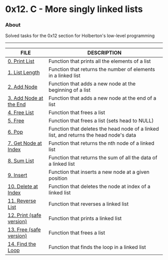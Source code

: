 # 0x12. C - More singly linked lists

### About
Solved tasks for the 0x12 section for Holberton's low-level programming

---------------------------

FILE | DESCRIPTION
----|----
[0. Print List](./0-print_listint.c) | Function that prints all the elements of a list
[1. List Length](./1-listint_len.c) | Function that returns the number of elements in a linked list
[2. Add Node](./2-add_nodeint.c) | Function that adds a new node at the beginning of a list
[3. Add Node at the End](./3-add_nodeint_end.c) | Function that adds a new node at the end of a list
[4. Free List](./4-free_listint.c) | Function that frees a list
[5. Free](./5-free_istint2.c) | Function that frees a list (sets head to NULL)
[6. Pop](./6-pop_listint.c) | Function that deletes the head node of a linked list, and returns the head node's data
[7. Get Node at Index](./7-get_nodeint.c) | Function that returns the nth node of a linked list
[8. Sum List](./8-sum_listint.c) | Function that returns the sum of all the data of a linked list
[9. Insert](./9-insert_nodeint.c) | Function that inserts a new node at a given position
[10. Delete at Index](./10-delete_nodeint.c) | Function that deletes the node at index of a linked list
[11. Reverse List](./100-reverse_listint.c) | Function that reverses a linked list
[12. Print (safe version)](./101-print_listint_safe.c) | Function that prints a linked list
[13. Free (safe version)](./102-free_listint_safe.c) | Function that frees a list
[14. Find the Loop](./103-find_loop.c) | Function that finds the loop in a linked list
